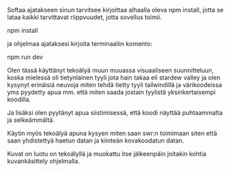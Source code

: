 Softaa ajatakseen sinun tarvitsee kirjoittaa alhaalla oleva npm install, jotta se lataa
kaikki tarvittavat riippvuudet, jotta sovellus toimii.

npm install


ja ohjelmaa ajataksesi kirjoita terminaaliin komento:

npm run dev

Olen tässä käyttänyt tekoälyä muun muuassa visuaaliseen suunnitteluun, koska mielessä oli tietynlainen
tyyli jota hain takaa eli stardew valley ja olen kysynyt erinäisiä neuvoja miten tehdä tietty tyyli tailwindillä ja
värikoodeissa yms pyydetty apua mm. että miten saada jostain tyylistä yksinkertaisempi koodilla.

Ja lisäksi olen pyytänyt apua siistimisessä, että koodi näyttää puhtaammalta ja selkeämmältä.

Käytin myös tekoälyä apuna kysyen miten saan swr:n toimimaan siten että saan yhdistettyä haetun datan ja
kiinteän kovakoodatun datan.

Kuvat on luotu on tekoälyllä ja muokattu itse jälkeenpäin joitakin kohtia kuvankäsittely ohjelmalla.